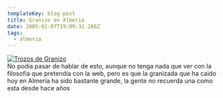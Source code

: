 ```yaml
---
templateKey: blog-post
title: Granizo en Almeria
date: 2005-02-07T19:09:32.266Z
tags:
  - almeria
---
```

[![Trozos de Granizo](https://i0.wp.com/photos1.flickr.com/4408474_0359e8ae81_m.jpg)](http://flickr.com/photos/56638643@N00/4408474 "_s3400027")\
No podia pasar de hablar de esto, aunque no tenga nada que ver con la filosofia que pretendia con la web, pero es que la granizada que ha caido hoy en Almerí­a ha sido bastante grande, la gente no recuerda una como esta desde hace años